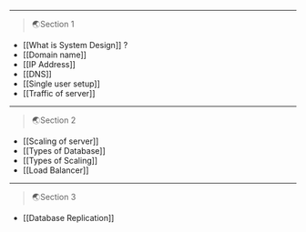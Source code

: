  ---
 >🌏Section 1
 
- [[What is System Design]] ?
- [[Domain name]]
- [[IP Address]]
- [[DNS]]
- [[Single user setup]]
- [[Traffic of server]]
---
 >🌏Section 2
 
- [[Scaling of server]]
- [[Types of Database]]
- [[Types of Scaling]]
- [[Load Balancer]]
---
 >🌏Section 3
 
 - [[Database Replication]]